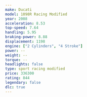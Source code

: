 ```yaml
---
make: Ducati
model: 1098R Racing Modified
year: 2008
acceleration: 8.53
top-speed: 7.64
handling: 5.95
braking-power: 8.88
displacement: 1198
engine: ["2 Cylinders", "4 Stroke"]
power: --
weight: --
torque: --
headlights: false
type: sport racing modified
price: 336300
rating: 844
legendary: false
dlc: true
---
```

